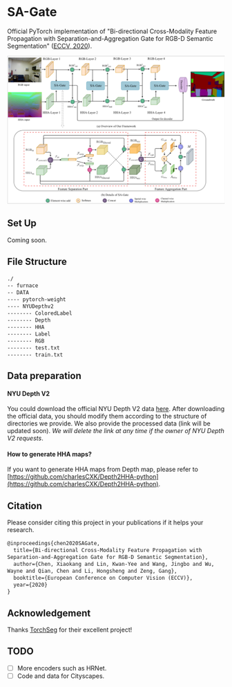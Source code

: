 # SA-Gate

Official PyTorch implementation of "Bi-directional Cross-Modality Feature Propagation with Separation-and-Aggregation Gate for RGB-D Semantic Segmentation" ([ECCV, 2020](http://eccv2020.eu/)).

<img src='pic/arch.png'>

## Set Up

Coming soon.

## File Structure

```
./
-- furnace
-- DATA
---- pytorch-weight
---- NYUDepthv2
-------- ColoredLabel
-------- Depth
-------- HHA
-------- Label
-------- RGB
-------- test.txt
-------- train.txt
```

## Data preparation

#### NYU Depth V2

You could download the official NYU Depth V2 data [here](https://cs.nyu.edu/~silberman/datasets/nyu_depth_v2.html). After downloading the official data, you should modify them according to the structure of directories we provide. We also provide the processed data (link will be updated soon). *We will delete the link at any time if the owner of NYU Depth V2 requests*.

#### How to generate HHA maps?

If you want to generate HHA maps from Depth map, please refer to [https://github.com/charlesCXK/Depth2HHA-python](https://github.com/charlesCXK/Depth2HHA-python).

## Citation

Please consider citing this project in your publications if it helps your research.

```
@inproceedings{chen2020SAGate,
  title={Bi-directional Cross-Modality Feature Propagation with Separation-and-Aggregation Gate for RGB-D Semantic Segmentation},
  author={Chen, Xiaokang and Lin, Kwan-Yee and Wang, Jingbo and Wu, Wayne and Qian, Chen and Li, Hongsheng and Zeng, Gang},
  booktitle={European Conference on Computer Vision (ECCV)},
  year={2020}
}
```

## Acknowledgement

Thanks [TorchSeg](https://github.com/ycszen/TorchSeg) for their excellent project!

## TODO

- [ ] More encoders such as HRNet.
- [ ] Code and data for Cityscapes.